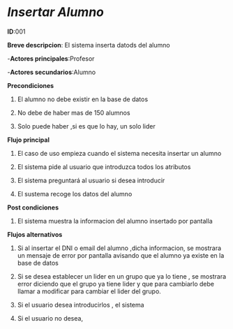# *Insertar Alumno*

**ID**:001

**Breve descripcion**: El sistema inserta datods del alumno

-**Actores principales**:Profesor

-**Actores secundarios**:Alumno 

**Precondiciones**

1. El alumno no debe existir en la base de datos

2. No debe de haber mas de 150 alumnos

3. Solo puede haber ,si es que lo hay, un solo lider

**Flujo principal** 

1. El caso de uso empieza cuando el sistema necesita insertar un alumno

2. El sistema pide al usuario que introduzca todos los atributos

3. El sistema preguntará al usuario si desea introducir

4. El sustema recoge los datos del alumno

**Post condiciones**

1. El sistema muestra la informacion del alumno insertado por pantalla

**Flujos alternativos**

  1. Si al insertar el DNI o email del alumno ,dicha informacion, se mostrara un mensaje de error por pantalla  avisando que el alumno  ya existe en la base de datos

  2. Si se desea establecer un lider en un grupo que ya lo tiene , se mostrara error diciendo que el grupo ya tiene lider y que para cambiarlo debe llamar a modificar para cambiar el lider del grupo.

  3. Si el usuario desea introducirlos , el sistema  

  4. Si el usuario no desea,

